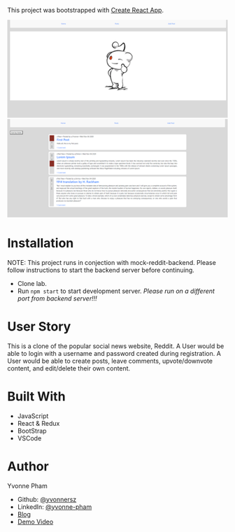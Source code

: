 This project was bootstrapped with [Create React App](https://github.com/facebook/create-react-app).

![ScreenShot](https://github.com/yvonnersz/mock-reddit-frontend/blob/main/mock-reddit-home.png)
![ScreenShot](https://github.com/yvonnersz/mock-reddit-frontend/blob/main/public/mock-reddit-posts.png)

# Installation
NOTE: This project runs in conjection with mock-reddit-backend. Please follow instructions to start the backend server before continuing.

- Clone lab.
- Run `npm start` to start development server. *Please run on a different port from backend server!!!*

# User Story

This is a clone of the popular social news website, Reddit. A User would be able to login with a username and password created during registration. A User would be able to create posts, leave comments, upvote/downvote content, and edit/delete their own content.

# Built With

- JavaScript
- React & Redux
- BootStrap
- VSCode

# Author

Yvonne Pham
- Github: [@yvonnersz](https://github.com/yvonnersz) 
- LinkedIn: [@yvonne-pham](https://www.linkedin.com/in/yvonne-pham/)
- [Blog](https://yvonnersz.github.io/react-redux_final_project)
- [Demo Video](https://youtu.be/7Tt5oDh2k74)